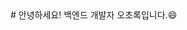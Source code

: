 

<!--
**chorok5/chorok5** is a ✨ _special_ ✨ repository because its `README.md` (this file) appears on your GitHub profile. --!>

# 안녕하세요! 백엔드 개발자 오초록입니다.😄


